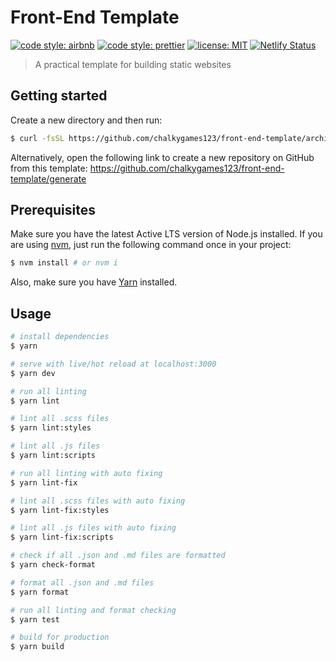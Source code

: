 # Front-End Template

[![code style: airbnb](https://badgen.net/badge/code%20style/airbnb/ff5a5f?icon=airbnb)](https://github.com/airbnb/javascript)
[![code style: prettier](https://img.shields.io/badge/code_style-prettier-ff69b4.svg)](https://github.com/prettier/prettier)
[![license: MIT](https://img.shields.io/github/license/chalkygames123/front-end-template.svg)](https://opensource.org/licenses/MIT)
[![Netlify Status](https://api.netlify.com/api/v1/badges/f464261d-62a9-4b11-9503-148eff317bb0/deploy-status)](https://app.netlify.com/sites/front-end-template-chalkygames123/deploys)

> A practical template for building static websites

## Getting started

Create a new directory and then run:

```bash
$ curl -fsSL https://github.com/chalkygames123/front-end-template/archive/master.tar.gz | tar -xz --strip-components=1
```

Alternatively, open the following link to create a new repository on GitHub from this template: https://github.com/chalkygames123/front-end-template/generate

## Prerequisites

Make sure you have the latest Active LTS version of Node.js installed. If you are using [nvm](https://github.com/nvm-sh/nvm), just run the following command once in your project:

```bash
$ nvm install # or nvm i
```

Also, make sure you have [Yarn](https://yarnpkg.com) installed.

## Usage

```bash
# install dependencies
$ yarn

# serve with live/hot reload at localhost:3000
$ yarn dev

# run all linting
$ yarn lint

# lint all .scss files
$ yarn lint:styles

# lint all .js files
$ yarn lint:scripts

# run all linting with auto fixing
$ yarn lint-fix

# lint all .scss files with auto fixing
$ yarn lint-fix:styles

# lint all .js files with auto fixing
$ yarn lint-fix:scripts

# check if all .json and .md files are formatted
$ yarn check-format

# format all .json and .md files
$ yarn format

# run all linting and format checking
$ yarn test

# build for production
$ yarn build
```
